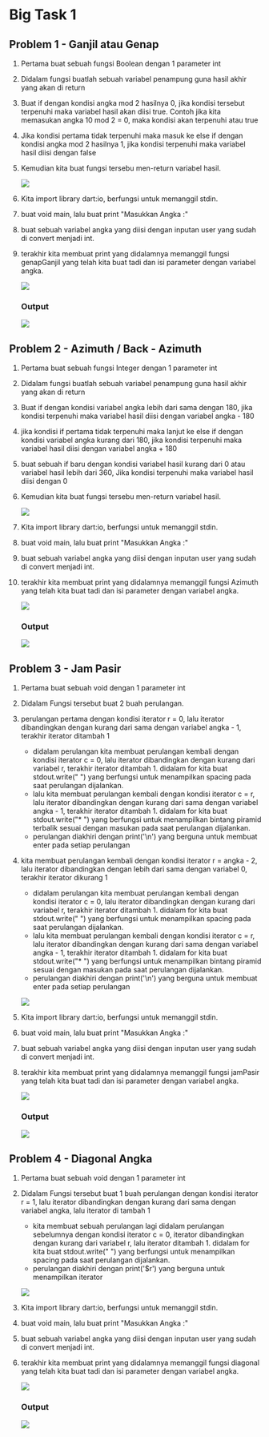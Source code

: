 # Big Task 1

## Problem 1 - Ganjil atau Genap
1. Pertama buat sebuah fungsi Boolean dengan 1 parameter int
2. Didalam fungsi buatlah sebuah variabel penampung guna hasil akhir yang akan di return
3. Buat if dengan kondisi angka mod 2 hasilnya 0, jika kondisi tersebut terpenuhi maka variabel hasil akan diisi true. Contoh jika kita memasukan angka 10 mod 2 = 0, maka kondisi akan terpenuhi atau true
4. Jika kondisi pertama tidak terpenuhi maka masuk ke else if dengan kondisi angka mod 2 hasilnya 1, jika kondisi terpenuhi maka variabel hasil diisi dengan false
5. Kemudian kita buat fungsi tersebu men-return variabel hasil.

    <a><img src="https://i.imgur.com/KdPmIaD.png" /></a>

6. Kita import library dart:io, berfungsi untuk memanggil stdin.
7. buat void main, lalu buat print "Masukkan Angka :"
8. buat sebuah variabel angka yang diisi dengan inputan user yang sudah di convert menjadi int.
9. terakhir kita membuat print yang didalamnya memanggil fungsi genapGanjil yang telah kita buat tadi dan isi parameter dengan variabel angka.

    <a><img src="https://i.imgur.com/yKDsczy.png" /></a>

    ### Output

    <a><img src="https://i.imgur.com/NzIZBBg.png" /></a>

## Problem 2 - Azimuth / Back - Azimuth
1. Pertama buat sebuah fungsi Integer dengan 1 parameter int
2. Didalam fungsi buatlah sebuah variabel penampung guna hasil akhir yang akan di return
3. Buat if dengan kondisi variabel angka lebih dari sama dengan 180, jika kondisi terpenuhi maka variabel hasil diisi dengan variabel angka - 180
4. jika kondisi if pertama tidak terpenuhi maka lanjut ke else if dengan kondisi variabel angka kurang dari 180, jika kondisi terpenuhi maka variabel hasil diisi dengan variabel angka + 180 
5. buat sebuah if baru dengan kondisi variabel hasil kurang dari 0 atau variabel hasil lebih dari 360, Jika kondisi terpenuhi maka variabel hasil diisi dengan 0
6. Kemudian kita buat fungsi tersebu men-return variabel hasil.

    <a><img src="https://i.imgur.com/nPLgFqn.png" /></a>

7. Kita import library dart:io, berfungsi untuk memanggil stdin.
7. buat void main, lalu buat print "Masukkan Angka :"
8. buat sebuah variabel angka yang diisi dengan inputan user yang sudah di convert menjadi int.
9. terakhir kita membuat print yang didalamnya memanggil fungsi Azimuth yang telah kita buat tadi dan isi parameter dengan variabel angka.

    <a><img src="https://i.imgur.com/0yNQpFA.png" /></a>

    ### Output

    <a><img src="https://i.imgur.com/Q3hatuN.png" /></a>

## Problem 3 - Jam Pasir
1. Pertama buat sebuah void dengan 1 parameter int
2. Didalam Fungsi tersebut buat 2 buah perulangan.
3. perulangan pertama dengan kondisi iterator r = 0, lalu iterator dibandingkan dengan kurang dari sama dengan variabel angka - 1, terakhir iterator ditambah 1
    - didalam perulangan kita membuat perulangan kembali dengan kondisi iterator c = 0, lalu iterator dibandingkan dengan kurang dari variabel r, terakhir iterator ditambah 1. didalam for kita buat stdout.write(" ") yang berfungsi untuk menampilkan spacing pada saat perulangan dijalankan.
    - lalu kita membuat perulangan kembali dengan kondisi iterator c = r, lalu iterator dibandingkan dengan kurang dari sama dengan variabel angka - 1, terakhir iterator ditambah 1. didalam for kita buat stdout.write("* ") yang berfungsi untuk menampilkan bintang piramid terbalik sesuai dengan masukan pada saat perulangan dijalankan.
    - perulangan diakhiri dengan print('\n') yang berguna untuk membuat enter pada setiap perulangan
4. kita membuat perulangan kembali dengan kondisi iterator r = angka - 2, lalu iterator dibandingkan dengan lebih dari sama dengan variabel 0, terakhir iterator dikurang 1
    - didalam perulangan kita membuat perulangan kembali dengan kondisi iterator c = 0, lalu iterator dibandingkan dengan kurang dari variabel r, terakhir iterator ditambah 1. didalam for kita buat stdout.write(" ") yang berfungsi untuk menampilkan spacing pada saat perulangan dijalankan.
    - lalu kita membuat perulangan kembali dengan kondisi iterator c = r, lalu iterator dibandingkan dengan kurang dari sama dengan variabel angka - 1, terakhir iterator ditambah 1. didalam for kita buat stdout.write("* ") yang berfungsi untuk menampilkan bintang piramid sesuai dengan masukan pada saat perulangan dijalankan.
    - perulangan diakhiri dengan print('\n') yang berguna untuk membuat enter pada setiap perulangan
    
    <a><img src="https://i.imgur.com/zJepQiW.png" /></a>
    
5. Kita import library dart:io, berfungsi untuk memanggil stdin.
6. buat void main, lalu buat print "Masukkan Angka :"
7. buat sebuah variabel angka yang diisi dengan inputan user yang sudah di convert menjadi int.
8. terakhir kita membuat print yang didalamnya memanggil fungsi jamPasir yang telah kita buat tadi dan isi parameter dengan variabel angka.

    <a><img src="https://i.imgur.com/hwpipaD.png" /></a>

    ### Output

    <a><img src="https://i.imgur.com/LnJaJlP.png" /></a>

## Problem 4 - Diagonal Angka
1. Pertama buat sebuah void dengan 1 parameter int
2. Didalam Fungsi tersebut buat 1 buah perulangan dengan kondisi iterator r = 1, lalu iterator dibandingkan dengan kurang dari sama dengan variabel angka, lalu iterator di tambah 1
    - kita membuat sebuah perulangan lagi didalam perulangan sebelumnya dengan kondisi iterator c = 0, iterator dibandingkan dengan kurang dari variabel r, lalu iterator ditambah 1. didalam for kita buat stdout.write(" ") yang berfungsi untuk menampilkan spacing pada saat perulangan dijalankan.
    - perulangan diakhiri dengan print('$r') yang berguna untuk menampilkan iterator

    <a><img src="https://i.imgur.com/XSZ0aOu.png" /></a>
    
3. Kita import library dart:io, berfungsi untuk memanggil stdin.
4. buat void main, lalu buat print "Masukkan Angka :"
5. buat sebuah variabel angka yang diisi dengan inputan user yang sudah di convert menjadi int.
6. terakhir kita membuat print yang didalamnya memanggil fungsi diagonal yang telah kita buat tadi dan isi parameter dengan variabel angka.

    <a><img src="https://i.imgur.com/mZaZpnH.png" /></a>

    ### Output

    <a><img src="https://i.imgur.com/pGqyDNK.pngg" /></a>
